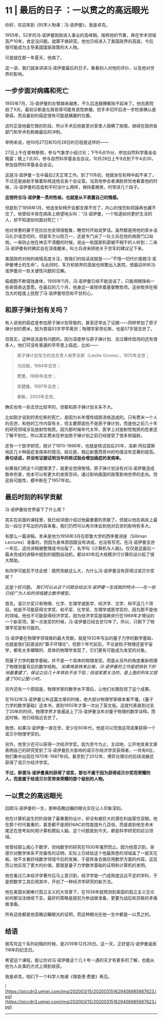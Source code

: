 # 11 | 最后的日子 ：一以贯之的高远眼光

你好，欢迎来到《科学人物课：冯·诺伊曼》，我是卓克。

1955年，52岁的冯·诺伊曼刚刚进入事业的高峰期。按照他的节奏，再在学术领域高产10年，肯定没问题。就算不做研究，他也已经进入了美国政界的高层，今后很可能成为主导美国国家政策的大人物。

可是就在那一年夏天，他病了。

这一讲，我们就来讲讲冯·诺伊曼最后的日子。看看别人对他的评价，以及他对世界的影响。

## 一步步面对病痛和死亡

1955年7月，冯·诺伊曼的左臂越来越疼，不久后连胳膊都抬不起来了。他去医院拍了X光，最初诊断是左肩锁骨可能有良性肿瘤。但手术切开后进一步检查确认是骨癌，而且最初的癌症很有可能是胰腺的位置。

这时正是他最忙碌的阶段，所以手术后他甚至对家里人隐瞒了病情，继续在政府各部门和学术机构做最后的冲刺。

举例来说，他10月27日和10月28日的日程是这样的——

27日上午在普林斯顿，参与气象学小组讨论；下午6点15分，参加自然科学基金会晚宴；晚上7点30，参与自然科学基金会会议。10月28日上午9点到下午4点30，参加自然科学基金会会议。

这是冯·诺伊曼一生中最后2天正常工作。到了11月初，他就坐在轮椅中起不来了，不过还是由助手推着轮椅送他去各个会议室。当其他参会者满脸担忧地看着他的时候，冯·诺伊曼的态度和平时没什么两样，保持着微笑，时常讲几个段子。

 **这很符合冯·诺伊曼一贯的性格，也就是从不表露自己的情感。**

但是到了1956年1月，他连坐轮椅开会都支撑不住了，内心的惶恐和烦躁再也藏不住了。他曾经半夜在病床上绝望地尖叫：“冯·诺伊曼，一个知道如何更好生活的人，却不知道如何面对死亡！”

他对贤惠的妻子克拉拉也变得很粗鲁，睡觉时开始说梦话。虽然都是用他的家乡话马扎尔语念叨的，但是军方以防万一，还是专门派了一队士兵在他的病房门口站岗。一来防止他在神志不清醒的时候，说出一些国家机密被不相干的人听到；二来冯·诺伊曼有时确实会在深夜醒来，叫士兵进来把他关于空军的建议记下来。

美国政府对他的病情高度关注，按我们的俗话说就是——“不惜一切代价挽救冯·诺伊曼博士的生命”。与此同时，军方和政界的高层也频繁出入医院，想最后听听冯·诺伊曼对一些关键性问题的见解。

癌细胞不断侵蚀身体，1956年11月，冯·诺伊曼已经不能说话了，只能用眼珠和一些表情表达意愿。在最后的几个月，他身边一直陪伴着基督教牧师。这些牧师在相当大的程度上抚慰了冯·诺伊曼惊恐和不甘的心。

## 和原子弹计划有关吗？

有人说他的癌症是参加原子弹计划导致的，甚至还举出了证据——同样参加了原子弹计划的费米，因为胃癌53岁早早离世；物理学家劳伦斯，也是57岁就去世了。

但其实，这种说法是有问题的。因为深度参与原子弹计划、去过爆炸现场的还有很多人，他们可没有普遍的早早患上癌症。比如——

> 原子弹计划军方的总负责人格罗夫斯（Lesilie Groves），1970年去世；
> 
> 乌拉姆，1984年去世；
> 
> 费曼，1988年去世；
> 
> 吴健雄，1997年去世；
> 
> 泰勒，2003年去世。

确实也有一些去世比较早的，但都和原子弹计划关系不大。

比如刚才说到的劳伦斯的死亡，是因为长年慢性结肠溃疡造成的。只有费米一个人的去世，和他的工作内容有关，但主要原因也不是原子弹计划，而是他之前几十年的研究领域涉及放射性物质。因为那时候年代太早，医学上对放射性物质的危害还了解不到位，所以其实费米在参加原子弹计划之前已经接受了很多核辐射。

还有一个医学研究，统计了1970-1996年，也就是核试验后20年，洛斯·阿拉莫斯地区几十种癌症发病率的情况。结论是，相比新墨西哥州的均值没有显著的提高。 **换句话说，并没有证据证明当年的核试验会增加癌症的发病率。**

如果我们把这个问题理清了，就更会觉得惋惜。原子弹计划没有对冯·诺伊曼造成致命伤害，他本可以有更大的发挥空间，通过影响美国的政策影响世界的走向。但这些可能性，都中断在了1957年初。

## 最后时刻的科学贡献

冯·诺伊曼给世界留下了什么呢？

其实在前面的课程里，我已经详细介绍过他最重要的贡献了。但就以他在病床上最后一段日子写出的内容来看，我们仍然可以再次体会到他对后世的影响有多大。

有那么一篇讲稿，本来是他为1956年3月在耶鲁大学的西李曼讲座（Silliman Lectures）准备的，但因为身体原因既没有讲成，也没有写完。在冯·诺伊曼去世一年后，这份讲稿被整理成书出版了，名字叫《计算机与人脑》。仅仅是这最后一篇未完成的讲稿中提到的细胞自动机，都对40年后大规模并行计算的设计起了很大帮助。

有同学可能忍不住会想：既然贡献这么大，为什么冯·诺伊曼没有获得过诺贝尔奖呢？

这是个好问题。 *我们可以从这个问题总结出冯·诺伊曼一生成就的特点——在一些已经广为人知的领域建立数学模型。*

首先，诺贝尔奖只有物理、化学、生理学或医学、经济学、文学、和平这几个项目。他是不可能获得文学奖、和平奖、化学奖、生理学或医学奖的，因为那不是他的领域。他也不可能获得经济学奖，因为经济学奖是瑞典央行在1969年才增设的一个新奖项。第一次发奖的时候，冯·诺伊曼已经去世12年了。所以，只剩下了物理学奖是有可能的。

冯·诺伊曼在物理学领域做的最大贡献，就是1932年写出的量子力学的数学基础，也就是我们前面说的“算子环理论”。但那个年代前后，不论是粒子物理还是宇宙学，都有太多耀眼的、具体的物理学发现了，它们更有可能成为发奖的对象。

而量子力学的数学基础，并不是一个具体的物理发现，而是从另外的角度重新梳理了物理测量背后的数学结构。 *如果用高铁来比喻，冯·诺伊曼的工作是把铁轨下的地基重建了，保证之后几十年铁轨不会下陷；但诺奖更关注的，是上面的列车又提速了100公里/小时。*

另外还有一个原因是，物理学家的数学水平落后，让他们长期忽视了这个成果。

在1932年冯·诺伊曼公布这篇文章的时候，绝大部分物理学家根本看不懂。《量子力学的数学基础》这本书，直到1955年才第一次出了英文版。这就代表直到过去了20年的时间，物理学界才普遍追上了冯·诺伊曼当年对量子物理的数学诠释。而这时候，他已经临近去世了。

我想，如果冯·诺伊曼一直在世，至少在60年代，他是可以凭借这项成果获得一个诺贝尔物理学奖的。

另外，他至少还可以获得一次经济学奖。因为至今为止，主动地、公开地发表文章表明自己的研究受到了冯·诺伊曼巨大影响的诺贝尔经济学奖获得者，一共有6位，他们集中出现在1970年-1987年间。甚至到了2012年，博弈论理论的后续进展还获得了诺贝尔经济学奖。

 **不过，即便冯·诺伊曼真的获得了诺奖，那也不属于因为获得诺贝尔奖而荣耀的人，而是属于给诺贝尔奖带来荣耀的那个级别的人物。**

## 一以贯之的高远眼光

回顾冯·诺伊曼的一生，那种高瞻远瞩的眼光实在让人印象深刻。

他在计算机诞生的阶段做了最重要的设计，却没有被巨大的潜在利益蒙住双眼。他在那个时代看重的，甚至都不是把ENIAC的性能提升几百倍，而是直到他生命末尾还在思考如何用计算机模拟人脑。这个问题直到今天，都是科学研究的前沿领域。

他曾经那么痴心于数学，但纯数学的研究在1930年戛然而止。因为他意识到，哥德尔对数学体系不完备性的证明，实际上已经给这个他最熟悉的领域盖了一层天花板。他不太看好纯数学领域今后的发展，于是转身去做应用数学方面的内容。这反而让他实现了更大的价值，那就是量子力学数学基础的证明和计算机的发明。

他在看过几本经济学著作后马上意识到，经济学是一门成熟度远远不足的学科，于是把数学工具应用其中，开创了一种经济学研究的新方法。

他在美国长期奉行孤立主义的大背景下，在1938年就预测到美国的孤立主义无论如何都没法继续下去，最好的策略是提前为参战做准备，更要为战后和苏联的矛盾做准备。

所有这些都是他高瞻远瞩眼光的证明，而这种眼光在他一生中都是一以贯之的。

## 结语

我写完这个系列初稿的时候，是2019年12月28日。这一天，正好是冯·诺伊曼诞辰116年的纪念日。

希望这个课程，能让你对冯·诺伊曼这个几十年一遇的天才有更多的了解，也能从他为人处事的方式上得到收获。

我是卓克，咱们下一个科学人物课《理查德·费曼》再见。

![https://piccdn3.umiwi.com/img/202003/15/202003151629408985687623.jpg](https://piccdn3.umiwi.com/img/202003/15/202003151629408985687623.jpg)

---
